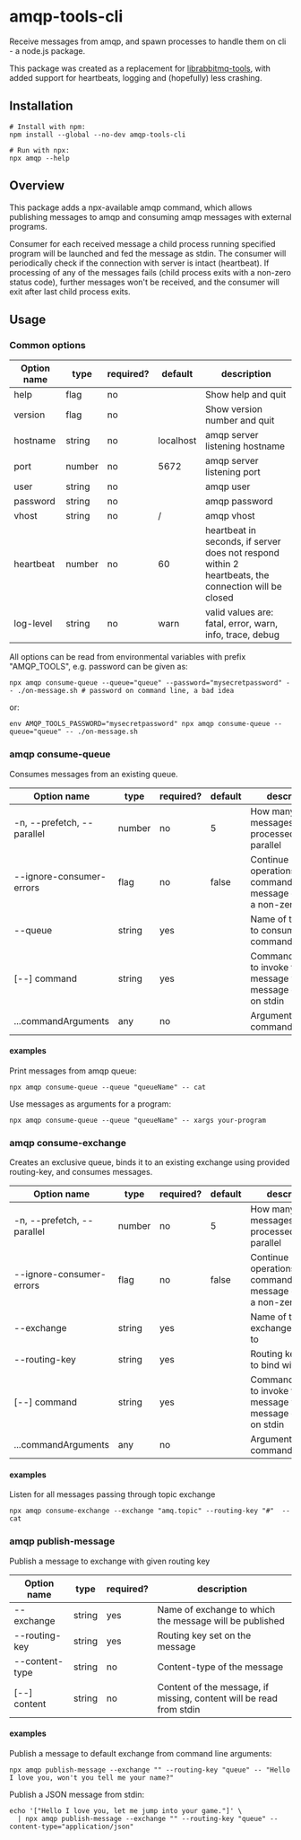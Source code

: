 # amqp-tools-cli

Receive messages from amqp, and spawn processes to handle them on cli - a node.js package.

This package was created as a replacement for [librabbitmq-tools](https://linux.die.net/man/7/librabbitmq-tools),
with added support for heartbeats, logging and (hopefully) less crashing.

## Installation
```
# Install with npm:
npm install --global --no-dev amqp-tools-cli

# Run with npx:
npx amqp --help

```

## Overview
This package adds a npx-available amqp command, which allows publishing messages to amqp and consuming amqp messages
with external programs.

Consumer for each received message a child process running specified program will be launched and fed the message as
stdin. The consumer will periodically check if the connection with server is intact (heartbeat). If processing of
any of the messages fails (child process exits with a non-zero status code), further messages won't be received, and
the consumer will exit after last child process exits.

## Usage

### Common options
 Option name  | type   | required? | default   | description
 ------------ | ------ | --------- | --------- | ---
 help         | flag   | no        |           | Show help and quit
 version      | flag   | no        |           | Show version number and quit
 hostname     | string | no        | localhost | amqp server listening hostname
 port         | number | no        | 5672      | amqp server listening port
 user         | string | no        |           | amqp user
 password     | string | no        |           | amqp password
 vhost        | string | no        | /         | amqp vhost
 heartbeat    | number | no        | 60        | heartbeat in seconds, if server does not respond within 2 heartbeats, the connection will be closed
 log-level    | string | no        | warn      | valid values are: fatal, error, warn, info, trace, debug

All options can be read from environmental variables with prefix "AMQP_TOOLS", e.g. password can be given as:

```
npx amqp consume-queue --queue="queue" --password="mysecretpassword" -- ./on-message.sh # password on command line, a bad idea
```

or:

```
env AMQP_TOOLS_PASSWORD="mysecretpassword" npx amqp consume-queue --queue="queue" -- ./on-message.sh
```

### amqp consume-queue

Consumes messages from an existing queue.

 Option name                | type   | required? | default | description
 -------------------------- | ------ | --------- | ------- | ---
 -n, --prefetch, --parallel | number | no        | 5       | How many messages can be processed in parallel
 --ignore-consumer-errors   | flag   | no        | false   | Continue operations if a command run for message exits with a non-zero status
 --queue                    | string | yes       |         | Name of the queue to consume commands from
 [--] command               | string | yes       |         | Command/program to invoke for each message with the message content on stdin
 ...commandArguments        | any    | no        |         | Arguments for the command/program


#### examples

Print messages from amqp queue:

```
npx amqp consume-queue --queue "queueName" -- cat
```

Use messages as arguments for a program:

```
npx amqp consume-queue --queue "queueName" -- xargs your-program
```

### amqp consume-exchange
Creates an exclusive queue, binds it to an existing exchange using provided routing-key, and consumes messages.

 Option name                | type   | required? | default | description
 -------------------------- | ------ | --------- | ------- | ---
 -n, --prefetch, --parallel | number | no        | 5       | How many messages can be processed in parallel
 --ignore-consumer-errors   | flag   | no        | false   | Continue operations if a command run for message exits with a non-zero status
 --exchange                 | string | yes       |         | Name of the exchange to bind to
 --routing-key              | string | yes       |         | Routing key pattern to bind with
 [--] command               | string | yes       |         | Command/program to invoke for each message with the message content on stdin
 ...commandArguments        | any    | no        |         | Arguments for the command/program

#### examples

Listen for all messages passing through topic exchange

```
npx amqp consume-exchange --exchange "amq.topic" --routing-key "#"  -- cat
```

### amqp publish-message

 Publish a message to exchange with given routing key

 Option name    | type   | required? | description
 -------------- | ------ | --------- | -------
 --exchange     | string | yes       | Name of exchange to which the message will be published
 --routing-key  | string | yes       | Routing key set on the message
 --content-type | string | no        | Content-type of the message
 [--] content   | string | no        | Content of the message, if missing, content will be read from stdin

#### examples

Publish a message to default exchange from command line arguments:

```
npx amqp publish-message --exchange "" --routing-key "queue" -- "Hello I love you, won't you tell me your name?"
```

Publish a JSON message from stdin:

```
echo '["Hello I love you, let me jump into your game."]' \
  | npx amqp publish-message --exchange "" --routing-key "queue" --content-type="application/json"
```
